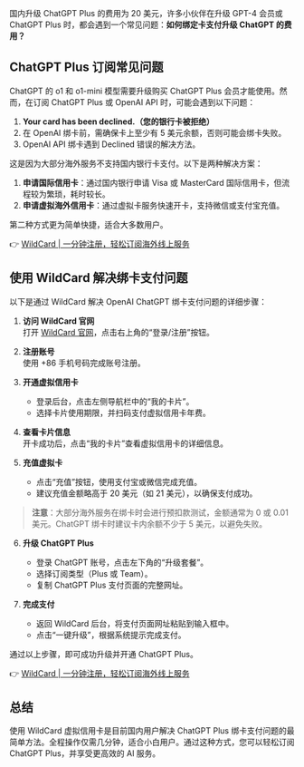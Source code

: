 国内升级 ChatGPT Plus 的费用为 20 美元，许多小伙伴在升级 GPT-4 会员或 ChatGPT Plus 时，都会遇到一个常见问题：**如何绑定卡支付升级 ChatGPT 的费用？**

## ChatGPT Plus 订阅常见问题

ChatGPT 的 o1 和 o1-mini 模型需要升级购买 ChatGPT Plus 会员才能使用。然而，在订阅 ChatGPT Plus 或 OpenAI API 时，可能会遇到以下问题：

1. **Your card has been declined.（您的银行卡被拒绝）**
2. 在 OpenAI 绑卡前，需确保卡上至少有 5 美元余额，否则可能会绑卡失败。
3. OpenAI API 绑卡遇到 Declined 错误的解决方法。

这是因为大部分海外服务不支持国内银行卡支付。以下是两种解决方案：

1. **申请国际信用卡**：通过国内银行申请 Visa 或 MasterCard 国际信用卡，但流程较为繁琐，耗时较长。
2. **申请虚拟海外信用卡**：通过虚拟卡服务快速开卡，支持微信或支付宝充值。

第二种方式更为简单快捷，适合大多数用户。

👉 [WildCard | 一分钟注册，轻松订阅海外线上服务](https://bit.ly/bewildcard)

## 使用 WildCard 解决绑卡支付问题

以下是通过 WildCard 解决 OpenAI ChatGPT 绑卡支付问题的详细步骤：

1. **访问 WildCard 官网**  
   打开 [WildCard 官网](https://bit.ly/bewildcard)，点击右上角的“登录/注册”按钮。

2. **注册账号**  
   使用 +86 手机号码完成账号注册。

3. **开通虚拟信用卡**  
   - 登录后台，点击左侧导航栏中的“我的卡片”。
   - 选择卡片使用期限，并扫码支付虚拟信用卡年费。

4. **查看卡片信息**  
   开卡成功后，点击“我的卡片”查看虚拟信用卡的详细信息。

5. **充值虚拟卡**  
   - 点击“充值”按钮，使用支付宝或微信完成充值。
   - 建议充值金额略高于 20 美元（如 21 美元），以确保支付成功。

> **注意**：大部分海外服务在绑卡时会进行预扣款测试，金额通常为 0 或 0.01 美元。ChatGPT 绑卡时建议卡内余额不少于 5 美元，以避免失败。

6. **升级 ChatGPT Plus**  
   - 登录 ChatGPT 账号，点击左下角的“升级套餐”。
   - 选择订阅类型（Plus 或 Team）。
   - 复制 ChatGPT Plus 支付页面的完整网址。

7. **完成支付**  
   - 返回 WildCard 后台，将支付页面网址粘贴到输入框中。
   - 点击“一键升级”，根据系统提示完成支付。

通过以上步骤，即可成功升级并开通 ChatGPT Plus。

👉 [WildCard | 一分钟注册，轻松订阅海外线上服务](https://bit.ly/bewildcard)

## 总结

使用 WildCard 虚拟信用卡是目前国内用户解决 ChatGPT Plus 绑卡支付问题的最简单方法。全程操作仅需几分钟，适合小白用户。通过这种方式，您可以轻松订阅 ChatGPT Plus，并享受更高效的 AI 服务。